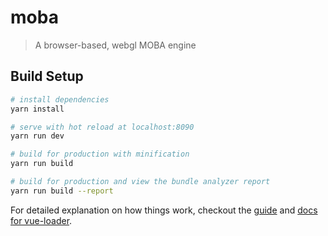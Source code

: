 # moba

> A browser-based, webgl MOBA engine

## Build Setup

``` bash
# install dependencies
yarn install

# serve with hot reload at localhost:8090
yarn run dev

# build for production with minification
yarn run build

# build for production and view the bundle analyzer report
yarn run build --report
```

For detailed explanation on how things work, checkout the [guide](http://vuejs-templates.github.io/webpack/) and [docs for vue-loader](http://vuejs.github.io/vue-loader).
